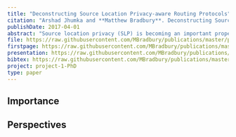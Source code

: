 ```yaml
---
title: "Deconstructing Source Location Privacy-aware Routing Protocols"
citation: "Arshad Jhumka and **Matthew Bradbury**. Deconstructing Source Location Privacy-aware Routing Protocols. In *Proceedings of the Symposium on Applied Computing*, SAC'17, 431–436. ACM, April 2017. [doi:10.1145/3019612.3019655](https://doi.org/10.1145/3019612.3019655)."
publishDate: 2017-04-01
abstract: "Source location privacy (SLP) is becoming an important property for a large class of security-critical wireless sensor network applications such as monitoring and tracking. Much of the previous work on SLP have focused on the development of various protocols to enhance the level of SLP imparted to the network, under various attacker models and other conditions. Others works have focused on analysing the level of SLP being imparted by a specific protocol. In this paper, we focus on deconstructing routing-based SLP protocols to enable a better understanding of their structure. We argue that the SLP-aware routing protocols can be classified into two main categories, namely (i) spatial and (ii) temporal. Based on this, we show that there are three important components, namely (i) decoy selection, (ii) use and routing of control messages and (iii) use and routing of decoy messages. The decoy selection technique imparts the spatial or temporal property of SLP-aware routing. We show the viability of the framework through the construction of well-known SLP-aware routing protocols using the identified components."
file: https://raw.githubusercontent.com/MBradbury/publications/master/papers/SAC-DADS2017.pdf
firstpage: https://raw.githubusercontent.com/MBradbury/publications/master/firstpages/SAC-DADS2017.svg
presentation: https://raw.githubusercontent.com/MBradbury/publications/master/presentations/SAC-DADS2017.pdf
bibtex: https://raw.githubusercontent.com/MBradbury/publications/master/bibtex/Jhumka_2017_DeconstructingSourceLocation.bib
project: project-1-PhD
type: paper
---
```


<!-- readmore -->

## Importance

## Perspectives



